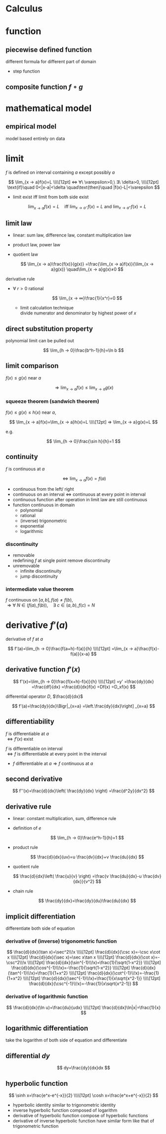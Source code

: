 # Calculus

# function

## piecewise defined function

different formula for different part of domain

- step function

## composite function $f\circ g$

# mathematical model

## empirical model

model based entirely on data

# limit

$f$ is defined on interval containing $a$ except possibly $a$

$$
\lim_{x → a}f(x)=L
\\\\[12pt]
⇔ ∀\ \varepsilon>0,\ ∃\ \delta>0,
\\\\[12pt]
\text{if}\quad
0<|x-a|<\delta
\quad\text{then}\quad
|f(x)-L|<\varepsilon
$$

- limit exist iff limit from both side exist

    $$
    \lim_{x → a}f(x)=L
    \quad\text{iff }
    \lim_{x → a^-}f(x)=L
    \text{ and }
    \lim_{x → a^+}f(x)=L
    $$

## limit law

- linear: sum law, difference law, constant multiplication law
- product law, power law
- quotient law

    $$
    \lim_{x → a}\frac{f(x)}{g(x)}
    =\frac{\lim_{x → a}f(x)}{\lim_{x → a}g(x)}
    \quad\lim_{x → a}g(x)≠0
    $$

derivative rule

- $∀\ r>0$ rational

    $$
    \lim_{x → ∞}\frac{1}{x^r}=0
    $$

    - limit calculation technique\
        divide numerator and denominator by highest power of $x$

## direct substitution property

polynomial limit can be pulled out

$$
\lim_{h → 0}\frac{b^h-1}{h}=\ln b
$$

## limit comparison

$f(x)≤g(x)$ near $a$

$$
⇒ \lim_{x → a}f(x)
≤ \lim_{x → a}g(x)
$$

### squeeze theorem (sandwich theorem)

$f(x)≤g(x)≤h(x)$ near $a$,

$$
\lim_{x → a}f(x)=\lim_{x → a}h(x)=L
\\\\[12pt]
⇒ \lim_{x → a}g(x)=L
$$

e.g.

$$
\lim_{h → 0}\frac{\sin h}{h}=1
$$

## continuity

$f$ is continuous at $a$

$$
⇔ \lim_{x → a}f(x)=f(a)
$$

- continuous from the left/ right
- continuous on an interval $⇔$ continuous at every point in interval
- continuous function after operation in limit law are still continuous
- function continuous in domain
    - polynomial
    - rational
    - (inverse) trigonometric
    - exponential
    - logarithmic

### discontinuity

- removable\
    redefining $f$ at single point remove discontinuity
- unremovable
    - infinite discontinuity
    - jump discontinuity

### intermediate value theorem

$f$ continuous on $[a,b],f(a)≠f(b)$,\
$⇒ ∀\ N\in(f(a),f(b)),
\quad ∃\ c\in(a,b),f(c)=N$

# derivative $f'(a)$

derivative of $f$ at $a$

$$
f'(a)=\lim_{h → 0}\frac{f(a+h)-f(a)}{h}
\\\\[12pt]
=\lim_{x → a}\frac{f(x)-f(a)}{x-a}
$$

## derivative function $f'(x)$

$$
f'(x)=\lim_{h → 0}\frac{f(x+h)-f(x)}{h}
\\\\[12pt]
=y'
=\frac{dy}{dx}
=\frac{df}{dx}
=\frac{d}{dx}f(x)
=Df(x)
=D_xf(x)
$$

differential operator $D$, $\frac{d}{dx}$

$$
f'(a)=\frac{dy}{dx}\Bigr|_{x=a}
=\left.\frac{dy}{dx}\right] _{x=a}
$$

## differentiability

$f$ is differentiable at $a$\
$⇔ f'(x)$ exist

$f$ is differentiable on interval\
$⇔ f$ is differentiable at every point in the interval

- $f$ differentiable at $a ⇒ f$ continuous at $a$

## second derivative

$$
f''(x)=\frac{d}{dx}\left(
    \frac{dy}{dx}
\right)
=\frac{d^2y}{dx^2}
$$

## derivative rule

- linear: constant multiplication, sum, difference rule
- definition of $e$

    $$
    \lim_{h → 0}\frac{e^h-1}{h}=1
    $$

- product rule

    $$
    \frac{d}{dx}(uv)=u \frac{dv}{dx}+v \frac{du}{dx}
    $$

- quotient rule

    $$
    \frac{d}{dx}\left(
        \frac{u}{v}
    \right)
    =\frac{v \frac{du}{dx}-u \frac{dv}{dx}}{v^2}
    $$

- chain rule

    $$
    \frac{dy}{dx}=\frac{dy}{du}\frac{du}{dx}
    $$

## implicit differentiation

differentiate both side of equation

### derivative of (inverse) trigonometric function

$$
\frac{d}{dx}(\tan x)=\sec^2\\!x
\\\\[12pt]
\frac{d}{dx}(\csc x)=-\csc x\cot x
\\\\[12pt]
\frac{d}{dx}(\sec x)=\sec x\tan x
\\\\[12pt]
\frac{d}{dx}(\cot x)=-\csc^2\\!x
\\\\[12pt]
\frac{d}{dx}(\sin^{-1}\\!x)=\frac{1}{\sqrt{1-x^2}}
\\\\[12pt]
\frac{d}{dx}(\cos^{-1}\\!x)=-\frac{1}{\sqrt{1-x^2}}
\\\\[12pt]
\frac{d}{dx}(\tan^{-1}\\!x)=\frac{1}{1+x^2}
\\\\[12pt]
\frac{d}{dx}(\cot^{-1}\\!x)=-\frac{1}{1+x^2}
\\\\[12pt]
\frac{d}{dx}(\sec^{-1}\\!x)=\frac{1}{x\sqrt{x^2-1}}
\\\\[12pt]
\frac{d}{dx}(\csc^{-1}\\!x)=-\frac{1}{x\sqrt{x^2-1}}
$$

### derivative of logarithmic function

$$
\frac{d}{dx}(\ln u)=\frac{du}{udx}
\\\\[12pt]
\frac{d}{dx}\ln|x|=\frac{1}{x}
$$

## logarithmic differentiation

take the logarithm of both side of equation and differentiate

## differential $dy$

$$
dy=\frac{dy}{dx}dx
$$

## hyperbolic function

$$
\sinh x=\frac{e^x-e^{-x}}{2}
\\\\[12pt]
\cosh x=\frac{e^x+e^{-x}}{2}
$$

- hyperbolic identity similar to trigonometric identity
- inverse hyperbolic function composed of logarithm
- derivative of hyperbolic function compose of hyperbolic functions
- derivative of inverse hyperbolic function have similar form
    like that of trigonometric function
